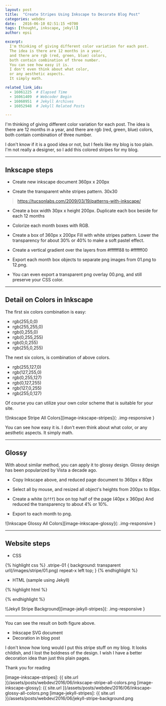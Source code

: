 ```yaml
---
layout: post
title:  "Create Stripes Using Inkscape to Decorate Blog Post"
categories: webdev
date:   2016-06-10 02:51:15 +0700
tags: [thought, inkscape, jekyll]
author: epsi

excerpt:
  I'm thinking of giving different color variation for each post.
  The idea is there are 12 months in a year,
  and there are rgb (red, green, blue) colors,
  both contain combination of three number.
  You can see how easy it is. 
  I don't even think about what color,
  or any aesthetic aspects. 
  It simply math.

related_link_ids: 
  - 16061225  # Elapsed Time
  - 16061409  # Webcoder Begin
  - 16060951  # Jekyll Archives  
  - 16052948  # Jekyll Related Posts

---
```


I'm thinking of giving different color variation for each post.
The idea is there are 12 months in a year,
and there are rgb (red, green, blue) colors,
both contain combination of three number.

I don't know if it is a good idea or not,
but I feels like my blog is too plain.
I'm not really a designer, 
so I add this colored stripes for my blog.

-- -- --

## Inkscape steps

* Create new inkscape document 360px x 200px

* Create the transparent white stripes pattern. 30x30

> <https://tucsonlabs.com/2009/03/19/patterns-with-inkscape/>

* Create a box width 30px x height 200px. 
  Duplicate each box beside for each 12 months 

* Colorize each month boxes with RGB.

* Create a box of 360px x 200px
  Fill with white stripes pattern.
  Lower the transparency for about 30% or 40% to make a soft pastel effect.

* Create a vertical gradient over the layers from #ffffff88 to #ffffff00

* Export each month box objects to separate png images 
  from 01.png to 12.png.

* You can even export a transparent png overlay 00.png,
  and still preserve your CSS color.

-- -- --

## Detail on Colors in Inkscape

The first six colors combination is easy:

* rgb(255,0,0)
* rgb(255,255,0)
* rgb(0,255,0)
* rgb(0,255,255)
* rgb(0,0,255)
* rgb(255,0,255)

The next six colors, is combination of above colors.

* rgb(255,127,0)
* rgb(127,255,0)
* rgb(0,255,127)
* rgb(0,127,255)
* rgb(127,0,255)
* rgb(255,0,127)

Of course you can utilize your own color scheme that is suitable for your site.

![Inkscape Stripe All Colors][image-inkscape-stripes]{: .img-responsive }

You can see how easy it is. 
I don't even think about what color,
or any aesthetic aspects. 
It simply math.

-- -- --

## Glossy

With about similar method, you can apply it to glossy design.
Glossy design has been popularized by Vista a decade ago.

* Copy Inkscape above, and reduced page document to 360px x 80px

* Select all by mouse, and resized all object's heights from 200px to 80px.

* Create a white (<code>$fff</code>) box on top half of the page (40px x 360px)
  And reduced the transparency to about 4% or 10%.

* Export to each month to png.



![Inkscape Glossy All Colors][image-inkscape-glossy]{: .img-responsive }

-- -- --

## Website steps

* CSS

{% highlight css %}
.stripe-01 {
    background: transparent url(/images/stripe/01.png) repeat-x left top;
}
{% endhighlight %}

* HTML (sample using Jekyll)

{% highlight html %}
<article class="post well stripe-{{ page.date | date: '%m' }}">
{% endhighlight %}

![Jekyll Stripe Background][image-jekyll-stripes]{: .img-responsive }

-- -- --

You can see the result on both figure above.

* Inkscape SVG document
* Decoration in blog post

I don't know how long would I put this stripe stuff on my blog.
It looks childish, and I lost the boldness of the design.
I wish I have a better decoration idea than just this plain pages.

Thank you for reading



[//]: <> ( -- -- -- links below -- -- -- )

[image-inkscape-stripes]: {{ site.url }}/assets/posts/webdev/2016/06/inkscape-stripe-all-colors.png
[image-inkscape-glossy]: {{ site.url }}/assets/posts/webdev/2016/06/inkscape-glossy-all-colors.png
[image-jekyll-stripes]: {{ site.url }}/assets/posts/webdev/2016/06/jekyll-stripe-background.png


